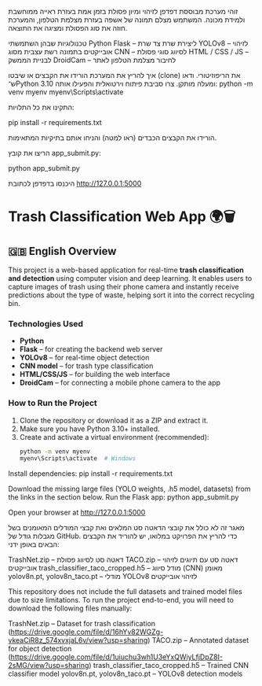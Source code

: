 זוהי מערכת מבוססת דפדפן לזיהוי ומיון פסולת בזמן אמת בעזרת ראייה ממוחשבת ולמידת מכונה. המשתמש מצלם תמונה של אשפה בעזרת מצלמת הטלפון, והמערכת חוזה את סוג הפסולת ומציגה את התוצאה.

טכנולוגיות שבהן השתמשתי
Python
Flask – ליצירת שרת צד שרת
YOLOv8 – לזיהוי אובייקטים בתמונה
רשת עצבית מסוג CNN – לסיווג סוגי פסולת
HTML / CSS / JS – לבניית הממשק
DroidCam – לחיבור מצלמת הטלפון לאתר

איך להריץ את המערכת
הורידו את הקבצים או שיבטו (clone) את הריפוזיטורי.
ודאו ש־Python 3.10 ומעלה מותקן.
צרו סביבת פיתוח וירטואלית והפעילו אותה:
python -m venv myenv
myenv\Scripts\activate

התקינו את כל התלויות:

pip install -r requirements.txt

הורידו את הקבצים הכבדים (ראו למטה) והניחו אותם בתיקיות המתאימות.

הריצו את קובץ app_submit.py:

python app_submit.py

היכנסו בדפדפן לכתובת http://127.0.0.1:5000










# Trash Classification Web App 🌍🗑️

## 🇬🇧 English Overview

This project is a web-based application for real-time **trash classification and detection** using computer vision and deep learning. 
It enables users to capture images of trash using their phone camera and instantly receive predictions about the type of waste, helping sort it into the correct recycling bin.

### Technologies Used

- **Python**
- **Flask** – for creating the backend web server
- **YOLOv8** – for real-time object detection
- **CNN model** – for trash type classification
- **HTML/CSS/JS** – for building the web interface
- **DroidCam** – for connecting a mobile phone camera to the app

### How to Run the Project

1. Clone the repository or download it as a ZIP and extract it.
2. Make sure you have Python 3.10+ installed.
3. Create and activate a virtual environment (recommended):
   ```bash
   python -m venv myenv
   myenv\Scripts\activate  # Windows

Install dependencies:
pip install -r requirements.txt

Download the missing large files (YOLO weights, .h5 model, datasets) from the links in the section below.
Run the Flask app:
python app_submit.py

Open your browser at http://127.0.0.1:5000







מאגר זה לא כולל את קובצי הדאטה סט המלאים ואת קבצי המודלים המאומנים בשל מגבלות גודל של GitHub. כדי להריץ את הפרויקט במלואו, יש להוריד את הקבצים הבאים באופן ידני:

TrashNet.zip – דאטה סט לסיווג פסולת
TACO.zip – דאטה סט עם תיוגים לזיהוי אובייקטים
trash_classifier_taco_cropped.h5 – מודל סיווג (CNN) מאומן
yolov8n.pt, yolov8n_taco.pt – מודלי YOLOv8 לזיהוי אובייקטים



This repository does not include the full datasets and trained model files due to size limitations. To run the project end-to-end, you will need to download the following files manually:

TrashNet.zip – Dataset for trash classification (https://drive.google.com/file/d/16hYv82WGZg-vkeaCiR8z_574xvxjaL6v/view?usp=sharing)
TACO.zip – Annotated dataset for object detection (https://drive.google.com/file/d/1uiuchu3wh1U3eYxQWiyLfjDpZ8I-2sMG/view?usp=sharing)
trash_classifier_taco_cropped.h5 – Trained CNN classifier model
yolov8n.pt, yolov8n_taco.pt – YOLOv8 detection models

